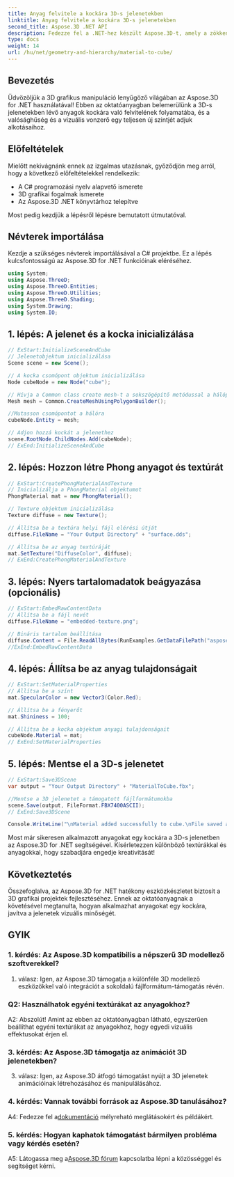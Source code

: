 ```yaml
---
title: Anyag felvitele a kockára 3D-s jelenetekben
linktitle: Anyag felvitele a kockára 3D-s jelenetekben
second_title: Aspose.3D .NET API
description: Fedezze fel a .NET-hez készült Aspose.3D-t, amely a zökkenőmentes 3D grafikus manipuláció kapuja. Könnyedén alkalmazzon anyagokat, fokozza a valósághűséget, és emelje fel projektjeit.
type: docs
weight: 14
url: /hu/net/geometry-and-hierarchy/material-to-cube/
---
```

## Bevezetés

Üdvözöljük a 3D grafikus manipuláció lenyűgöző világában az Aspose.3D for .NET használatával! Ebben az oktatóanyagban belemerülünk a 3D-s jelenetekben lévő anyagok kockára való felvitelének folyamatába, és a valósághűség és a vizuális vonzerő egy teljesen új szintjét adjuk alkotásaihoz.

## Előfeltételek

Mielőtt nekivágnánk ennek az izgalmas utazásnak, győződjön meg arról, hogy a következő előfeltételekkel rendelkezik:

- A C# programozási nyelv alapvető ismerete
- 3D grafikai fogalmak ismerete
- Az Aspose.3D .NET könyvtárhoz telepítve

Most pedig kezdjük a lépésről lépésre bemutatott útmutatóval.

## Névterek importálása

Kezdje a szükséges névterek importálásával a C# projektbe. Ez a lépés kulcsfontosságú az Aspose.3D for .NET funkcióinak eléréséhez.

```csharp
using System;
using Aspose.ThreeD;
using Aspose.ThreeD.Entities;
using Aspose.ThreeD.Utilities;
using Aspose.ThreeD.Shading;
using System.Drawing;
using System.IO;
```

## 1. lépés: A jelenet és a kocka inicializálása

```csharp
// ExStart:InitializeSceneAndCube
// Jelenetobjektum inicializálása
Scene scene = new Scene();

// A kocka csomópont objektum inicializálása
Node cubeNode = new Node("cube");

// Hívja a Common class create mesh-t a sokszögépítő metódussal a hálópéldány beállításához
Mesh mesh = Common.CreateMeshUsingPolygonBuilder();

//Mutasson csomópontot a hálóra
cubeNode.Entity = mesh;

// Adjon hozzá kockát a jelenethez
scene.RootNode.ChildNodes.Add(cubeNode);
// ExEnd:InitializeSceneAndCube
```

## 2. lépés: Hozzon létre Phong anyagot és textúrát

```csharp
// ExStart:CreatePhongMaterialAndTexture
// Inicializálja a PhongMaterial objektumot
PhongMaterial mat = new PhongMaterial();

// Texture objektum inicializálása
Texture diffuse = new Texture();

// Állítsa be a textúra helyi fájl elérési útját
diffuse.FileName = "Your Output Directory" + "surface.dds";

// Állítsa be az anyag textúráját
mat.SetTexture("DiffuseColor", diffuse);
// ExEnd:CreatePhongMaterialAndTexture
```

## 3. lépés: Nyers tartalomadatok beágyazása (opcionális)

```csharp
// ExStart:EmbedRawContentData
// Állítsa be a fájl nevét
diffuse.FileName = "embedded-texture.png";

// Bináris tartalom beállítása
diffuse.Content = File.ReadAllBytes(RunExamples.GetDataFilePath("aspose-logo.jpg"));
//ExEnd:EmbedRawContentData
```

## 4. lépés: Állítsa be az anyag tulajdonságait

```csharp
// ExStart:SetMaterialProperties
// Állítsa be a színt
mat.SpecularColor = new Vector3(Color.Red);

// Állítsa be a fényerőt
mat.Shininess = 100;

// Állítsa be a kocka objektum anyagi tulajdonságait
cubeNode.Material = mat;
// ExEnd:SetMaterialProperties
```

## 5. lépés: Mentse el a 3D-s jelenetet

```csharp
// ExStart:Save3DScene
var output = "Your Output Directory" + "MaterialToCube.fbx";

//Mentse a 3D jelenetet a támogatott fájlformátumokba
scene.Save(output, FileFormat.FBX7400ASCII);
// ExEnd:Save3DScene

Console.WriteLine("\nMaterial added successfully to cube.\nFile saved at " + output);
```

Most már sikeresen alkalmazott anyagokat egy kockára a 3D-s jelenetben az Aspose.3D for .NET segítségével. Kísérletezzen különböző textúrákkal és anyagokkal, hogy szabadjára engedje kreativitását!

## Következtetés

Összefoglalva, az Aspose.3D for .NET hatékony eszközkészletet biztosít a 3D grafikai projektek fejlesztéséhez. Ennek az oktatóanyagnak a követésével megtanulta, hogyan alkalmazhat anyagokat egy kockára, javítva a jelenetek vizuális minőségét.

## GYIK

### 1. kérdés: Az Aspose.3D kompatibilis a népszerű 3D modellező szoftverekkel?

1. válasz: Igen, az Aspose.3D támogatja a különféle 3D modellező eszközökkel való integrációt a sokoldalú fájlformátum-támogatás révén.

### Q2: Használhatok egyéni textúrákat az anyagokhoz?

A2: Abszolút! Amint az ebben az oktatóanyagban látható, egyszerűen beállíthat egyéni textúrákat az anyagokhoz, hogy egyedi vizuális effektusokat érjen el.

### 3. kérdés: Az Aspose.3D támogatja az animációt 3D jelenetekben?

3. válasz: Igen, az Aspose.3D átfogó támogatást nyújt a 3D jelenetek animációinak létrehozásához és manipulálásához.

### 4. kérdés: Vannak további források az Aspose.3D tanulásához?

 A4: Fedezze fel a[dokumentáció](https://reference.aspose.com/3d/net/) mélyreható meglátásokért és példákért.

### 5. kérdés: Hogyan kaphatok támogatást bármilyen probléma vagy kérdés esetén?

A5: Látogassa meg a[Aspose.3D fórum](https://forum.aspose.com/c/3d/18) kapcsolatba lépni a közösséggel és segítséget kérni.